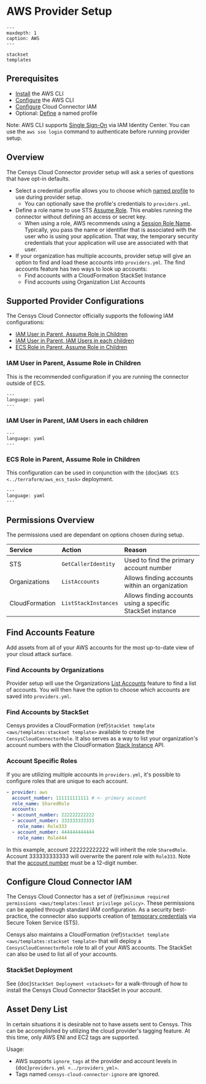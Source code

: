 # AWS Provider Setup

```{toctree}
---
maxdepth: 1
caption: AWS
---

stackset
templates
```

## Prerequisites

- [Install][aws-cli] the AWS CLI
- [Configure][aws-cli-configure] the AWS CLI
- [Configure](#configure-cloud-connector-iam) Cloud Connector IAM
- Optional: [Define][aws-cli-profile] a named profile

Note: AWS CLI supports [Single Sign-On][aws-cli-sso] via IAM Identity Center.
You can use the `aws sso login` command to authenticate before running
provider setup.

## Overview

The Censys Cloud Connector provider setup will ask a series of questions that
have opt-in defaults.

- Select a credential profile allows you to choose which
  [named profile][aws-cli-profile] to use during provider setup.
  - You can optionally save the profile's credentials to `providers.yml`.
- Define a role name to use STS [Assume Role][aws-sts-assume-role]. This enables
  running the connector without defining an access or secret key.
  - When using a role, AWS recommends using a [Session Role Name][aws-boto3-sts].
    Typically, you pass the name or identifier that is associated with the user
    who is using your application. That way, the temporary security credentials
    that your application will use are associated with that user.
- If your organization has multiple accounts, provider setup will give an option
  to find and load these accounts into `providers.yml`.  The find accounts
  feature has two ways to look up accounts:
  - Find accounts with a CloudFormation StackSet Instance
  - Find accounts using Organization List Accounts

## Supported Provider Configurations

The Censys Cloud Connector officially supports the following IAM configurations:

- [IAM User in Parent, Assume Role in Children](#iam-user-in-parent-assume-role-in-children)
- [IAM User in Parent, IAM Users in each children](#iam-user-in-parent-iam-users-in-each-children)
- [ECS Role in Parent, Assume Role in Children](#ecs-role-in-parent-assume-role-in-children)

### IAM User in Parent, Assume Role in Children

This is the recommended configuration if you are running the connector outside
of ECS.

```{literalinclude} ../../tests/data/aws/accounts_parent_key_child_role.yml
---
language: yaml
---
```

### IAM User in Parent, IAM Users in each children

```{literalinclude} ../../tests/data/aws/accounts_key.yml
---
language: yaml
---
```

### ECS Role in Parent, Assume Role in Children

This configuration can be used in conjunction with the
{doc}`AWS ECS <../terraform/aws_ecs_task>` deployment.

```{literalinclude} ../../tests/data/aws/ecs.yml
---
language: yaml
---
```

## Permissions Overview

The permissions used are dependant on options chosen during setup.

<!-- markdownlint-disable MD013 -->
| Service | Action  | Reason |
| :--- | :--- | :--- |
| STS | `GetCallerIdentity` | Used to find the primary account number |
| Organizations | `ListAccounts` | Allows finding accounts within an organization |
| CloudFormation | `ListStackInstances` | Allows finding accounts using a specific StackSet instance |
<!-- markdownlint-enable MD013 -->

## Find Accounts Feature

Add assets from all of your AWS accounts for the most up-to-date view of your
cloud attack surface.

### Find Accounts by Organizations

Provider setup will use the Organizations [List Accounts][aws-organizations-list-accounts]
feature to find a list of accounts. You will then have the option to choose which
accounts are saved into `providers.yml`.

### Find Accounts by StackSet

Censys provides a CloudFormation
{ref}`StackSet template <aws/templates:stackset template>`
available to create the `CensysCloudConnectorRole`. It also serves as a way to
list your organization's account numbers with the CloudFormation [Stack Instance][aws-cloudformation-list-stack-instances]
API.

### Account Specific Roles

If you are utilizing multiple accounts in `providers.yml`, it's possible to
configure roles that are unique to each account.

```yaml
- provider: aws
  account_number: 111111111111 # <- primary account
  role_name: SharedRole
  accounts:
  - account_number: 222222222222
  - account_number: 333333333333
    role_name: Role333
  - account_number: 444444444444
    role_name: Role444
```

In this example, account 222222222222 will inherit the role `SharedRole`. Account
333333333333 will overwrite the parent role with `Role333`. Note that the [account
number][aws-account-id] must be a 12-digit number.

## Configure Cloud Connector IAM

The Censys Cloud Connector has a set of
{ref}`minimum required permissions <aws/templates:least privilege policy>`.
These permissions can be applied through standard IAM configuration. As a security
best-practice, the connector also supports creation of [temporary credentials][aws-sts-creds]
via Secure Token Service (STS).

Censys also maintains a CloudFormation
{ref}`StackSet template <aws/templates:stackset template>`
that will deploy a `CensysCloudConnectorRole` role to all of your AWS accounts.
The StackSet can also be used to list all of your accounts.

### StackSet Deployment

See {doc}`StackSet Deployment <stackset>` for a walk-through of how to install
the Censys Cloud Connector StackSet in your account.

## Asset Deny List

In certain situations it is desirable not to have assets sent to Censys. This
can be accomplished by utilizing the cloud provider's tagging feature. At this
time, only AWS ENI and EC2 tags are supported.

Usage:

- AWS supports `ignore_tags` at the provider and account levels in
  {doc}`providers.yml <../providers_yml>`.
- Tags named `censys-cloud-connector-ignore` are ignored.

<!-- References -->
[aws-account-id]: https://docs.aws.amazon.com/accounts/latest/reference/manage-acct-identifiers.html
[aws-boto3-sts]: https://boto3.amazonaws.com/v1/documentation/api/latest/reference/services/sts.html
[aws-cli]: https://docs.aws.amazon.com/cli/latest/userguide/getting-started-install.html
[aws-cli-configure]: https://docs.aws.amazon.com/cli/latest/userguide/getting-started-prereqs.html
[aws-cli-profile]: https://docs.aws.amazon.com/cli/latest/userguide/cli-configure-profiles.html
[aws-cli-sso]: https://docs.aws.amazon.com/cli/latest/userguide/cli-configure-sso.html
[aws-cloudformation-list-stack-instances]: https://docs.aws.amazon.com/AWSCloudFormation/latest/APIReference/API_ListStackInstances.html
[aws-organizations-list-accounts]: https://docs.aws.amazon.com/organizations/latest/APIReference/API_ListAccounts.html
[aws-sts-assume-role]: https://docs.aws.amazon.com/STS/latest/APIReference/API_AssumeRole.html
[aws-sts-creds]: https://docs.aws.amazon.com/IAM/latest/UserGuide/id_credentials_temp.html
